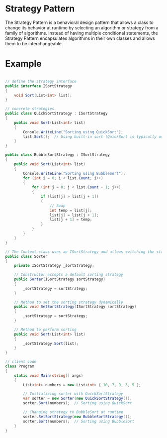 # Strategy Pattern
The Strategy Pattern is a behavioral design pattern that allows a class to change its behavior at runtime by selecting an algorithm or strategy from a family of algorithms. Instead of having multiple conditional statements, the Strategy Pattern encapsulates algorithms in their own classes and allows them to be interchangeable.

# Example
```csharp

// define the strategy interface
public interface ISortStrategy
{
    void Sort(List<int> list);
}

// concrete strategies
public class QuickSortStrategy : ISortStrategy
{
    public void Sort(List<int> list)
    {
        Console.WriteLine("Sorting using QuickSort");
        list.Sort();  // Using built-in sort (QuickSort is typically used)
    }
}

public class BubbleSortStrategy : ISortStrategy
{
    public void Sort(List<int> list)
    {
        Console.WriteLine("Sorting using BubbleSort");
        for (int i = 0; i < list.Count; i++)
        {
            for (int j = 0; j < list.Count - 1; j++)
            {
                if (list[j] > list[j + 1])
                {
                    // Swap
                    int temp = list[j];
                    list[j] = list[j + 1];
                    list[j + 1] = temp;
                }
            }
        }
    }
}

// The Context class uses an ISortStrategy and allows switching the strategy at runtime.
public class Sorter
{
    private ISortStrategy _sortStrategy;

    // Constructor accepts a default sorting strategy
    public Sorter(ISortStrategy sortStrategy)
    {
        _sortStrategy = sortStrategy;
    }

    // Method to set the sorting strategy dynamically
    public void SetSortStrategy(ISortStrategy sortStrategy)
    {
        _sortStrategy = sortStrategy;
    }

    // Method to perform sorting
    public void Sort(List<int> list)
    {
        _sortStrategy.Sort(list);
    }
}

// client code
class Program
{
    static void Main(string[] args)
    {
        List<int> numbers = new List<int> { 10, 7, 9, 3, 5 };

        // Initializing sorter with QuickSortStrategy
        var sorter = new Sorter(new QuickSortStrategy());
        sorter.Sort(numbers);  // Sorting using QuickSort

        // Changing strategy to BubbleSort at runtime
        sorter.SetSortStrategy(new BubbleSortStrategy());
        sorter.Sort(numbers);  // Sorting using BubbleSort
    }
}


```